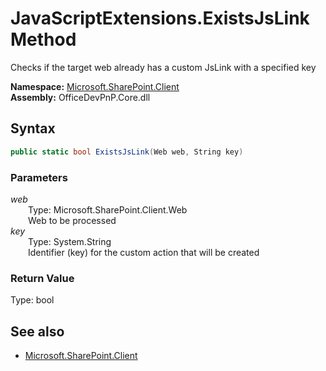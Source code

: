 # JavaScriptExtensions.ExistsJsLink Method  
Checks if the target web already has a custom JsLink with a specified key  

**Namespace:** [Microsoft.SharePoint.Client](Microsoft.SharePoint.Client.md)  
**Assembly:** OfficeDevPnP.Core.dll  
## Syntax
```C#
public static bool ExistsJsLink(Web web, String key)
```
### Parameters
*web*  
&emsp;&emsp;Type: Microsoft.SharePoint.Client.Web  
&emsp;&emsp;Web to be processed  
*key*  
&emsp;&emsp;Type: System.String  
&emsp;&emsp;Identifier (key) for the custom action that will be created  
### Return Value
Type: bool  


## See also
- [Microsoft.SharePoint.Client](Microsoft.SharePoint.Client.md)
